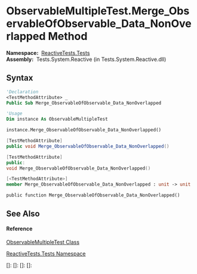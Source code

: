 # ObservableMultipleTest.Merge\_ObservableOfObservable\_Data\_NonOverlapped Method

**Namespace:**  [ReactiveTests.Tests](ReactiveTests.Tests\ReactiveTests.Tests.md)  
**Assembly:**  Tests.System.Reactive (in Tests.System.Reactive.dll)

## Syntax

```vb
'Declaration
<TestMethodAttribute> _
Public Sub Merge_ObservableOfObservable_Data_NonOverlapped
```

```vb
'Usage
Dim instance As ObservableMultipleTest

instance.Merge_ObservableOfObservable_Data_NonOverlapped()
```

```csharp
[TestMethodAttribute]
public void Merge_ObservableOfObservable_Data_NonOverlapped()
```

```c++
[TestMethodAttribute]
public:
void Merge_ObservableOfObservable_Data_NonOverlapped()
```

```fsharp
[<TestMethodAttribute>]
member Merge_ObservableOfObservable_Data_NonOverlapped : unit -> unit 
```

```jscript
public function Merge_ObservableOfObservable_Data_NonOverlapped()
```

## See Also

#### Reference

[ObservableMultipleTest Class](ObservableMultipleTest\ObservableMultipleTest.md)

[ReactiveTests.Tests Namespace](ReactiveTests.Tests\ReactiveTests.Tests.md)

[]: 
[]: 
[]: 
[]: 